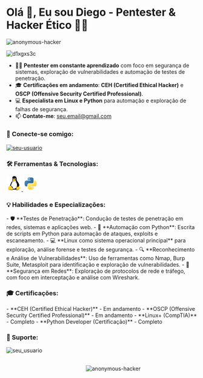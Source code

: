 <h1>Olá 👋, Eu sou Diego - Pentester & Hacker Ético 🕵️‍♂️</h1>
<p>
  <img src="https://giffiles.alphacoders.com/120/120245.gif" alt="anonymous-hacker" width="300" height="200"/>
</p>
<p align="left"> <img src="https://komarev.com/ghpvc/?username=d1xgxs3c&label=Profile%20views&color=0e75b6&style=flat" alt="d1xgxs3c" /> </p>

- 🕵️‍♂️ **Pentester em constante aprendizado** com foco em segurança de sistemas, exploração de vulnerabilidades e automação de testes de penetração.
- 🎓 **Certificações em andamento**: **CEH (Certified Ethical Hacker)** e **OSCP (Offensive Security Certified Professional)**.
- 💻 **Especialista em Linux e Python** para automação e exploração de falhas de segurança.
- 📫 **Contate-me**: [seu.email@gmail.com](mailto:seu.email@gmail.com)

<h3 align="left">🔗 Conecte-se comigo:</h3>
<p align="left">
<a href="https://linkedin.com/in/DiegoCybersec" target="blank"><img align="center" src="https://raw.githubusercontent.com/rahuldkjain/github-profile-readme-generator/master/src/images/icons/Social/linked-in-alt.svg" alt="seu-usuario" height="30" width="40" /></a>
</p>

<h3 align="left">🛠️ Ferramentas & Tecnologias:</h3>
<p align="left">
  <a href="https://www.linux.org/" target="_blank" rel="noreferrer">
    <img src="https://raw.githubusercontent.com/devicons/devicon/master/icons/linux/linux-original.svg" alt="linux" width="40" height="40"/>
  </a>
  <a href="https://www.python.org" target="_blank" rel="noreferrer">
    <img src="https://raw.githubusercontent.com/devicons/devicon/master/icons/python/python-original.svg" alt="python" width="40" height="40"/>
  </a>
</p>

<h3 align="left">💡 Habilidades e Especializações:</h3>
- 🛡️ **Testes de Penetração**: Condução de testes de penetração em redes, sistemas e aplicações web.
- 🐍 **Automação com Python**: Escrita de scripts em Python para automação de ataques, exploits e escaneamento.
- 💻 **Linux como sistema operacional principal** para exploração, análise forense e testes de segurança.
- 🔍 **Reconhecimento e Análise de Vulnerabilidades**: Uso de ferramentas como Nmap, Burp Suite, Metasploit para identificação e exploração de vulnerabilidades.
- 🔐 **Segurança em Redes**: Exploração de protocolos de rede e tráfego, com foco em interceptação e análise com Wireshark.

<h3 align="left">🎓 Certificações:</h3>
- **CEH (Certified Ethical Hacker)** - Em andamento
- **OSCP (Offensive Security Certified Professional)** - Em andamento
- **Linux+ (CompTIA)** - Completo
- **Python Developer (Certificação)** - Completo

<h3 align="left">💬 Suporte:</h3>
<p><a href="https://www.buymeacoffee.com/seu_usuario"> <img align="left" src="https://cdn.buymeacoffee.com/buttons/v2/default-yellow.png" height="50" width="210" alt="seu_usuario" /></a></p><br><br>

<p>
  <img src="https://giffiles.alphacoders.com/120/120245.gif" alt="anonymous-hacker" width="300" height="200"/>
</p>
